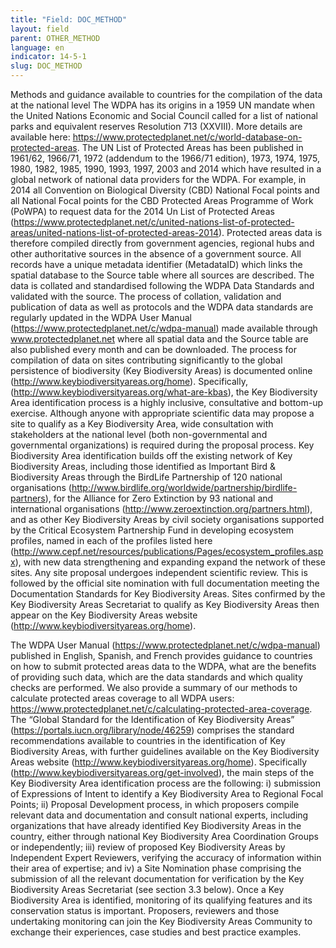 ```yaml
---
title: "Field: DOC_METHOD"
layout: field
parent: OTHER_METHOD
language: en
indicator: 14-5-1
slug: DOC_METHOD
---
```

Methods and guidance available to countries for the compilation of the data at the national level
The WDPA has its origins in a 1959 UN mandate when the United Nations Economic and Social Council called for a list of national parks and equivalent reserves Resolution 713 (XXVIII). More details are available here: https://www.protectedplanet.net/c/world-database-on-protected-areas. The UN List of Protected Areas has been published in 1961/62, 1966/71, 1972 (addendum to the 1966/71 edition), 1973, 1974, 1975, 1980, 1982, 1985, 1990, 1993, 1997, 2003 and 2014 which have resulted in a global network of national data providers for the WDPA. For example, in 2014 all Convention on Biological Diversity (CBD) National Focal points and all National Focal points for the CBD Protected Areas Programme of Work (PoWPA) to request data for the 2014 Un List of Protected Areas (https://www.protectedplanet.net/c/united-nations-list-of-protected-areas/united-nations-list-of-protected-areas-2014). Protected areas data is therefore compiled directly from government agencies, regional hubs and other authoritative sources in the absence of a government source. All records have a unique metadata identifier (MetadataID) which links the spatial database to the Source table where all sources are described. The data is collated and standardised following the WDPA Data Standards and validated with the source. The process of collation, validation and publication of data as well as protocols and the WDPA data standards are regularly updated in the WDPA User Manual (https://www.protectedplanet.net/c/wdpa-manual) made available through www.protectedplanet.net where all spatial data and the Source table are also published every month and can be downloaded.   The process for compilation of data on sites contributing significantly to the global persistence of biodiversity (Key Biodiversity Areas) is documented online (http://www.keybiodiversityareas.org/home). Specifically, (http://www.keybiodiversityareas.org/what-are-kbas), the Key Biodiversity Area identification process is a highly inclusive, consultative and bottom-up exercise. Although anyone with appropriate scientific data may propose a site to qualify as a Key Biodiversity Area, wide consultation with stakeholders at the national level (both non-governmental and governmental organizations) is required during the proposal process. Key Biodiversity Area identification builds off the existing network of Key Biodiversity Areas, including those identified as Important Bird & Biodiversity Areas through the BirdLife Partnership of 120 national organisations (http://www.birdlife.org/worldwide/partnership/birdlife-partners), for the Alliance for Zero Extinction by 93 national and international organisations (http://www.zeroextinction.org/partners.html), and as other Key Biodiversity Areas by civil society organisations supported by the Critical Ecosystem Partnership Fund in developing ecosystem profiles, named in each of the profiles listed here (http://www.cepf.net/resources/publications/Pages/ecosystem_profiles.aspx), with new data strengthening and expanding expand the network of these sites. Any site proposal undergoes independent scientific review. This is followed by the official site nomination with full documentation meeting the Documentation Standards for Key Biodiversity Areas. Sites confirmed by the Key Biodiversity Areas Secretariat to qualify as Key Biodiversity Areas then appear on the Key Biodiversity Areas website (http://www.keybiodiversityareas.org/home).

The WDPA User Manual (https://www.protectedplanet.net/c/wdpa-manual)  published in English, Spanish, and French provides guidance to countries on how to submit protected areas data to the WDPA, what are the benefits of providing such data, which are the data standards and which quality checks are performed. We also provide a summary of our methods to calculate protected areas coverage to all WDPA users: https://www.protectedplanet.net/c/calculating-protected-area-coverage. The “Global Standard for the Identification of Key Biodiversity Areas” (https://portals.iucn.org/library/node/46259) comprises the standard recommendations available to countries in the identification of Key Biodiversity Areas, with further guidelines available on the Key Biodiversity Areas website (http://www.keybiodiversityareas.org/home). Specifically (http://www.keybiodiversityareas.org/get-involved), the main steps of the Key Biodiversity Area identification process are the following: 
i) submission of Expressions of Intent to identify a Key Biodiversity Area to Regional Focal Points; 
ii) Proposal Development process, in which proposers compile relevant data and documentation and consult national experts, including organizations that have already identified Key Biodiversity Areas in the country, either through national Key Biodiversity Area Coordination Groups or independently;
iii) review of proposed Key Biodiversity Areas by Independent Expert Reviewers, verifying the accuracy of information within their area of expertise; and
iv) a Site Nomination phase comprising the submission of all the relevant documentation for verification by the Key Biodiversity Areas Secretariat (see section 3.3 below). 
Once a Key Biodiversity Area is identified, monitoring of its qualifying features and its conservation status is important. Proposers, reviewers and those undertaking monitoring can join the Key Biodiversity Areas Community to exchange their experiences, case studies and best practice examples.